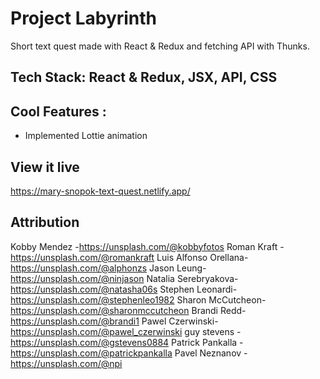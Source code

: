 # Project Labyrinth

Short text quest made with React & Redux and fetching API with Thunks.

## Tech Stack: React & Redux, JSX, API, CSS

## Cool Features :

- Implemented Lottie animation

## View it live

https://mary-snopok-text-quest.netlify.app/

## Attribution

Kobby Mendez -https://unsplash.com/@kobbyfotos
Roman Kraft -https://unsplash.com/@romankraft
Luis Alfonso Orellana-https://unsplash.com/@alphonzs
Jason Leung-https://unsplash.com/@ninjason
Natalia Serebryakova-https://unsplash.com/@natasha06s
Stephen Leonardi-https://unsplash.com/@stephenleo1982
Sharon McCutcheon-https://unsplash.com/@sharonmccutcheon
Brandi Redd-https://unsplash.com/@brandi1
Pawel Czerwinski-https://unsplash.com/@pawel_czerwinski
guy stevens - https://unsplash.com/@gstevens0884
Patrick Pankalla -https://unsplash.com/@patrickpankalla
Pavel Neznanov - https://unsplash.com/@npi
